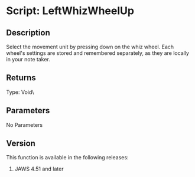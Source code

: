 # Script: LeftWhizWheelUp

## Description

Select the movement unit by pressing down on the whiz wheel. Each
wheel\'s settings are stored and remembered separately, as they are
locally in your note taker.

## Returns

Type: Void\

## Parameters

No Parameters

## Version

This function is available in the following releases:

1.  JAWS 4.51 and later
